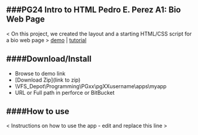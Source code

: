 


###**PG24 Intro to HTML Pedro E. Perez A1: Bio Web Page**
----------
< On this project, we created the layout and a starting HTML/CSS script for a bio web page >
[demo](http://dev.pgwm.vfs.local/apps/myApp) | [tutorial](link)

####**Download/Install**
---------
 - Browse to demo link
 - [Download Zip](link to zip)
 - \\VFS_Depot\Programming\PGxx\pgXXusername\apps\myapp
 - URL or Full path in perforce or BitBucket

####**How to use**
--------
< Instructions on how to use the app - edit and replace this line >

